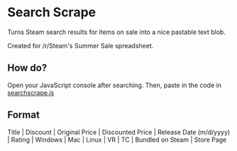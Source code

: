 # Search Scrape
Turns Steam search results for items on sale into a nice pastable text blob.

Created for /r/Steam's Summer Sale spreadsheet.

## How do?
Open your JavaScript console after searching. Then, paste in the code in [searchscrape.js](searchscrape.js)

## Format
Title | Discount | Original Price | Discounted Price | Release Date (m/d/yyyy) | Rating | Windows | Mac | Linux | VR | TC | Bundled on Steam | Store Page
